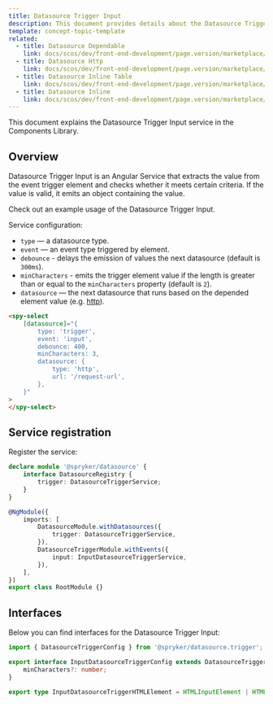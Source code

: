 ```yaml
---
title: Datasource Trigger Input
description: This document provides details about the Datasource Trigger Input service in the Components Library.
template: concept-topic-template
related:
  - title: Datasource Dependable
    link: docs/scos/dev/front-end-development/page.version/marketplace/ui-components-library/datasources/datasource-dependable.html
  - title: Datasource Http
    link: docs/scos/dev/front-end-development/page.version/marketplace/ui-components-library/datasources/datasource-http.html
  - title: Datasource Inline Table
    link: docs/scos/dev/front-end-development/page.version/marketplace/ui-components-library/datasources/datasource-inline-table.html
  - title: Datasource Inline
    link: docs/scos/dev/front-end-development/page.version/marketplace/ui-components-library/datasources/datasource-inline.html
---
```


This document explains the Datasource Trigger Input service in the Components Library.

## Overview

Datasource Trigger Input is an Angular Service that extracts the value from the event trigger element and checks whether it meets certain criteria. If the value is valid, it emits an object containing the value.  

Check out an example usage of the Datasource Trigger Input.

Service configuration:

- `type` — a datasource type.  
- `event` — an event type triggered by element.  
- `debounce` - delays the emission of values the next datasource (default is `300ms`).  
- `minCharacters` - emits the trigger element value if the length is greater than or equal to the `minCharacters` property (default is `2`).  
- `datasource` — the next datasource that runs based on the depended element value (e.g. [http](/docs/scos/dev/front-end-development/page.version/marketplace/ui-components-library/datasources/datasource-http.html)).  

```html
<spy-select
    [datasource]="{
        type: 'trigger',
        event: 'input',
        debounce: 400,
        minCharacters: 3,
        datasource: {
            type: 'http',
            url: '/request-url',
        },
    }"
>
</spy-select>
```

## Service registration

Register the service:

```ts
declare module '@spryker/datasource' {
    interface DatasourceRegistry {
        trigger: DatasourceTriggerService;
    }
}

@NgModule({
    imports: [
        DatasourceModule.withDatasources({
            trigger: DatasourceTriggerService,
        }),
        DatasourceTriggerModule.withEvents({
            input: InputDatasourceTriggerService,
        }),
    ],
})
export class RootModule {}
```

## Interfaces

Below you can find interfaces for the Datasource Trigger Input:  

```ts
import { DatasourceTriggerConfig } from '@spryker/datasource.trigger';

export interface InputDatasourceTriggerConfig extends DatasourceTriggerConfig {
    minCharacters?: number;
}

export type InputDatasourceTriggerHTMLElement = HTMLInputElement | HTMLTextAreaElement | HTMLSelectElement;
```
